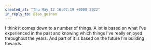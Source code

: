 ```yaml
---
created_at: "Thu May 12 16:07:19 +0000 2022"
in_reply_to: @leo_guinan
---
```


I think it comes down to a number of things. A lot is based on what I've experienced in the past and knowing which things I've really enjoyed throughout the years. And part of it is based on the future I'm building towards.